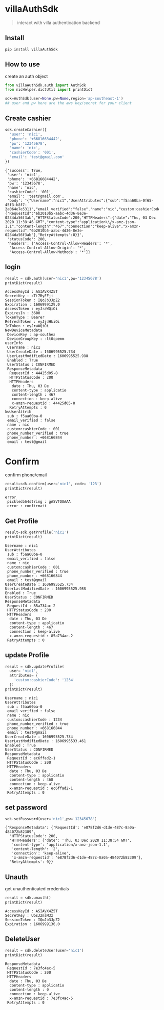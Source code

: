 # villaAuthSdk
> interact with villa authentication backend


## Install

`pip install villaAuthSdk`

## How to use

create an auth object

```python
from villaAuthSdk.auth import AuthSdk
from nicHelper.dictUtil import printDict
```

```python
sdk=AuthSdk(user=None,pw=None,region='ap-southeast-1')
## user and pw here are the aws key/secret for your client
```

## Create cashier

```python
sdk.createCashier({
  'user': 'nic1',
  'phone': '+66816684442',
  'pw': '12345678',
  'name': 'nic',
  'cashierCode': '001',
  'email': 'test@gmail.com'
})
```




    {'success': True,
     'user': 'nic1',
     'phone': '+66816684442',
     'pw': '12345678',
     'name': 'nic',
     'cashierCode': '001',
     'email': 'test@gmail.com',
     'body': '{"Username":"nic1","UserAttributes":{"sub":"f5aa60ba-0f65-45f3-b8f7-2a064e7e5311","email_verified":"false","name":"nic","custom:cashierCode":"001","phone_number_verified":"true","phone_number":"+66816684442","email":"test@gmail.com"},"UserCreateDate":1606995525.734,"UserLastModifiedDate":1606995525.988,"Enabled":true,"UserStatus":"CONFIRMED","ResponseMetadata":{"RequestId":"6b2010b5-aabc-4d36-8e3e-0234da56f3ab","HTTPStatusCode":200,"HTTPHeaders":{"date":"Thu, 03 Dec 2020 11:38:46 GMT","content-type":"application\\/x-amz-json-1.1","content-length":"467","connection":"keep-alive","x-amzn-requestid":"6b2010b5-aabc-4d36-8e3e-0234da56f3ab"},"RetryAttempts":0}}',
     'statusCode': 200,
     'headers': {'Access-Control-Allow-Headers': '*',
      'Access-Control-Allow-Origin': '*',
      'Access-Control-Allow-Methods': '*'}}



## login

```python
result = sdk.auth(user='nic1',pw='12345678')
printDict(result)
```

    AccessKeyId : ASIAVX4Z5T
    SecretKey : zTt7RyFFji
    SessionToken : IQoJb3JpZ2
    Expiration : 1606999129.0
    AccessToken : eyJraWQiOi
    ExpiresIn : 3600
    TokenType : Bearer
    RefreshToken : eyJjdHkiOi
    IdToken : eyJraWQiOi
    NewDeviceMetadata
     DeviceKey : ap-southea
     DeviceGroupKey : -lt0cpemm
    userInfo
     Username : nic1
     UserCreateDate : 1606995525.734
     UserLastModifiedDate : 1606995525.988
     Enabled : True
     UserStatus : CONFIRMED
     ResponseMetadata
      RequestId : 44425d05-8
      HTTPStatusCode : 200
      HTTPHeaders
       date : Thu, 03 De
       content-type : applicatio
       content-length : 467
       connection : keep-alive
       x-amzn-requestid : 44425d05-8
      RetryAttempts : 0
    kwUserAttrib
     sub : f5aa60ba-0
     email_verified : false
     name : nic
     custom:cashierCode : 001
     phone_number_verified : true
     phone_number : +668166844
     email : test@gmail


# Confirm
confirm phone/email

```python
result=sdk.confirm(user='nic1', code= '123')
printDict(result)
```

    error
     pickledb64string : gASVTQUAAA
     error : confirmati


## Get Profile

```python
result=sdk.getProfile('nic1')
printDict(result)
```

    Username : nic1
    UserAttributes
     sub : f5aa60ba-0
     email_verified : false
     name : nic
     custom:cashierCode : 001
     phone_number_verified : true
     phone_number : +668166844
     email : test@gmail
    UserCreateDate : 1606995525.734
    UserLastModifiedDate : 1606995525.988
    Enabled : True
    UserStatus : CONFIRMED
    ResponseMetadata
     RequestId : 85a734ac-2
     HTTPStatusCode : 200
     HTTPHeaders
      date : Thu, 03 De
      content-type : applicatio
      content-length : 467
      connection : keep-alive
      x-amzn-requestid : 85a734ac-2
     RetryAttempts : 0


## update Profile

```python
result = sdk.updateProfile(
  user= 'nic1',
  attributes= {
    'custom:cashierCode': '1234'
  })
printDict(result)
```

    Username : nic1
    UserAttributes
     sub : f5aa60ba-0
     email_verified : false
     name : nic
     custom:cashierCode : 1234
     phone_number_verified : true
     phone_number : +668166844
     email : test@gmail
    UserCreateDate : 1606995525.734
    UserLastModifiedDate : 1606995533.461
    Enabled : True
    UserStatus : CONFIRMED
    ResponseMetadata
     RequestId : ec6ffad2-1
     HTTPStatusCode : 200
     HTTPHeaders
      date : Thu, 03 De
      content-type : applicatio
      content-length : 468
      connection : keep-alive
      x-amzn-requestid : ec6ffad2-1
     RetryAttempts : 0


## set password

```python
sdk.setPassword(user='nic1',pw='12345678')
```




    {'ResponseMetadata': {'RequestId': 'e878f2d6-d1de-487c-8a0a-484072b82309',
      'HTTPStatusCode': 200,
      'HTTPHeaders': {'date': 'Thu, 03 Dec 2020 11:38:54 GMT',
       'content-type': 'application/x-amz-json-1.1',
       'content-length': '2',
       'connection': 'keep-alive',
       'x-amzn-requestid': 'e878f2d6-d1de-487c-8a0a-484072b82309'},
      'RetryAttempts': 0}}



## Unauth
get unauthenticated credentials

```python
result = sdk.unauth()
printDict(result)
```

    AccessKeyId : ASIAVX4Z5T
    SecretKey : UbsJ2mlM3z
    SessionToken : IQoJb3JpZ2
    Expiration : 1606999136.0


## DeleteUser

```python
result = sdk.deleteUser(user='nic1')
printDict(result)
```

    ResponseMetadata
     RequestId : 7e3fc4ac-5
     HTTPStatusCode : 200
     HTTPHeaders
      date : Thu, 03 De
      content-type : applicatio
      content-length : 0
      connection : keep-alive
      x-amzn-requestid : 7e3fc4ac-5
     RetryAttempts : 0

